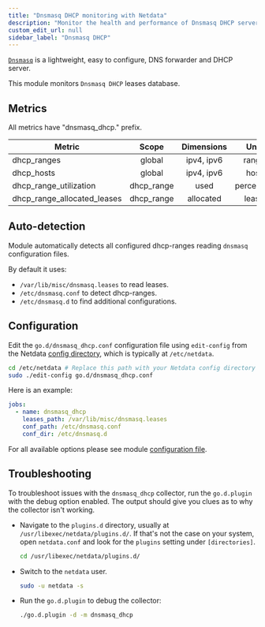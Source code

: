 ```yaml
---
title: "Dnsmasq DHCP monitoring with Netdata"
description: "Monitor the health and performance of Dnsmasq DHCP servers with zero configuration, per-second metric granularity, and interactive visualizations."
custom_edit_url: null
sidebar_label: "Dnsmasq DHCP"
---
```




[`Dnsmasq`](http://www.thekelleys.org.uk/dnsmasq/doc.html) is a lightweight, easy to configure, DNS forwarder and DHCP
server.

This module monitors `Dnsmasq DHCP` leases database.

## Metrics

All metrics have "dnsmasq_dhcp." prefix.

| Metric                      |   Scope    | Dimensions |   Units    |
|-----------------------------|:----------:|:----------:|:----------:|
| dhcp_ranges                 |   global   | ipv4, ipv6 |   ranges   |
| dhcp_hosts                  |   global   | ipv4, ipv6 |   hosts    |
| dhcp_range_utilization      | dhcp_range |    used    | percentage |
| dhcp_range_allocated_leases | dhcp_range | allocated  |   leases   |

## Auto-detection

Module automatically detects all configured dhcp-ranges reading `dnsmasq` configuration files.

By default it uses:

- `/var/lib/misc/dnsmasq.leases` to read leases.
- `/etc/dnsmasq.conf` to detect dhcp-ranges.
- `/etc/dnsmasq.d` to find additional configurations.

## Configuration

Edit the `go.d/dnsmasq_dhcp.conf` configuration file using `edit-config` from the
Netdata [config directory](/docs/configure/nodes), which is typically at `/etc/netdata`.

```bash
cd /etc/netdata # Replace this path with your Netdata config directory
sudo ./edit-config go.d/dnsmasq_dhcp.conf
```

Here is an example:

```yaml
jobs:
  - name: dnsmasq_dhcp
    leases_path: /var/lib/misc/dnsmasq.leases
    conf_path: /etc/dnsmasq.conf
    conf_dir: /etc/dnsmasq.d
```

For all available options please see
module [configuration file](https://github.com/netdata/go.d.plugin/blob/master/config/go.d/dnsmasq_dhcp.conf).

## Troubleshooting

To troubleshoot issues with the `dnsmasq_dhcp` collector, run the `go.d.plugin` with the debug option enabled. The
output should give you clues as to why the collector isn't working.

- Navigate to the `plugins.d` directory, usually at `/usr/libexec/netdata/plugins.d/`. If that's not the case on
  your system, open `netdata.conf` and look for the `plugins` setting under `[directories]`.

  ```bash
  cd /usr/libexec/netdata/plugins.d/
  ```

- Switch to the `netdata` user.

  ```bash
  sudo -u netdata -s
  ```

- Run the `go.d.plugin` to debug the collector:

  ```bash
  ./go.d.plugin -d -m dnsmasq_dhcp
  ```
